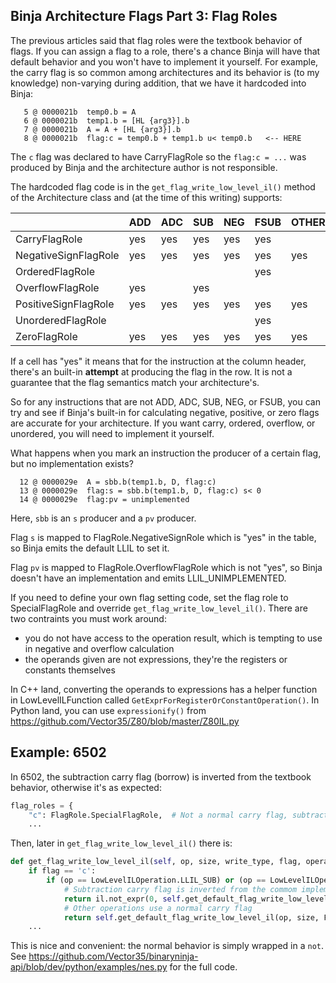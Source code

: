 ## Binja Architecture Flags Part 3: Flag Roles

The previous articles said that flag roles were the textbook behavior of flags. If you can assign a flag to a role, there's a chance Binja will have that default behavior and you won't have to implement it yourself. For example, the carry flag is so common among architectures and its behavior is (to my knowledge) non-varying during addition, that we have it hardcoded into Binja:

```
   5 @ 0000021b  temp0.b = A
   6 @ 0000021b  temp1.b = [HL {arg3}].b
   7 @ 0000021b  A = A + [HL {arg3}].b
   8 @ 0000021b  flag:c = temp0.b + temp1.b u< temp0.b   <-- HERE
```

The `c` flag was declared to have CarryFlagRole so the `flag:c = ...` was produced by Binja and the architecture author is not responsible.

The hardcoded flag code is in the `get_flag_write_low_level_il()` method of the Architecture class and (at the time of this writing) supports:

|                      | ADD  | ADC  | SUB  | NEG  | FSUB | OTHERS |
| -------------------- | ---- | ---- | ---- | ---- | ---- | ------ |
| CarryFlagRole        | yes  | yes  | yes  | yes  | yes  |        |
| NegativeSignFlagRole | yes  | yes  | yes  | yes  | yes  | yes    |
| OrderedFlagRole      |      |      |      |      | yes  |        |
| OverflowFlagRole     | yes  |      | yes  |      |      |        |
| PositiveSignFlagRole | yes  | yes  | yes  | yes  | yes  | yes    |
| UnorderedFlagRole    |      |      |      |      | yes  |        |
| ZeroFlagRole         | yes  | yes  | yes  | yes  | yes  | yes    |

If a cell has "yes" it means that for the instruction at the column header, there's an built-in **attempt** at producing the flag in the row. It is not a guarantee that the flag semantics match your architecture's.

So for any instructions that are not ADD, ADC, SUB, NEG, or FSUB, you can try and see if Binja's built-in for calculating negative, positive, or zero flags are accurate for your architecture. If you want carry, ordered, overflow, or unordered, you will need to implement it yourself.

What happens when you mark an instruction the producer of a certain flag, but no implementation exists?

```
  12 @ 0000029e  A = sbb.b(temp1.b, D, flag:c)
  13 @ 0000029e  flag:s = sbb.b(temp1.b, D, flag:c) s< 0
  14 @ 0000029e  flag:pv = unimplemented
```

Here, `sbb` is an `s` producer and a `pv` producer.

Flag `s` is mapped to FlagRole.NegativeSignRole which is "yes" in the table, so Binja emits the default LLIL to set it.

Flag `pv` is mapped to FlagRole.OverflowFlagRole which is not "yes", so Binja doesn't have an implementation and emits LLIL_UNIMPLEMENTED.

If you need to define your own flag setting code, set the flag role to SpecialFlagRole and override `get_flag_write_low_level_il()`. There are two contraints you must work around:

* you do not have access to the operation result, which is tempting to use in negative and overflow calculation
* the operands given are not expressions, they're the registers or constants themselves

In C++ land, converting the operands to expressions has a helper function in LowLevelILFunction called `GetExprForRegisterOrConstantOperation()`. In Python land, you can use `expressionify()` from https://github.com/Vector35/Z80/blob/master/Z80IL.py

## Example: 6502

In 6502, the subtraction carry flag (borrow) is inverted from the textbook behavior, otherwise it's as expected:

```python
flag_roles = {
	"c": FlagRole.SpecialFlagRole,  # Not a normal carry flag, subtract result is inverted
	...
```

Then, later in `get_flag_write_low_level_il()` there is:

```python
def get_flag_write_low_level_il(self, op, size, write_type, flag, operands, il):
	if flag == 'c':
		if (op == LowLevelILOperation.LLIL_SUB) or (op == LowLevelILOperation.LLIL_SBB):
			# Subtraction carry flag is inverted from the commom implementation
			return il.not_expr(0, self.get_default_flag_write_low_level_il(op, size, FlagRole.CarryFlagRole, operands, il))
			# Other operations use a normal carry flag
			return self.get_default_flag_write_low_level_il(op, size, FlagRole.CarryFlagRole, operands, il)
	...			
```

This is nice and convenient: the normal behavior is simply wrapped in a `not`. See https://github.com/Vector35/binaryninja-api/blob/dev/python/examples/nes.py for the full code.